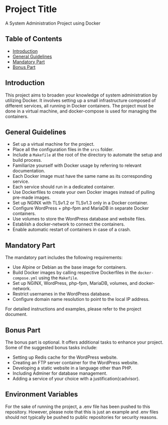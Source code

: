 # Project Title

A System Administration Project using Docker

## Table of Contents

- [Introduction](#introduction)
- [General Guidelines](#general-guidelines)
- [Mandatory Part](#mandatory-part)
- [Bonus Part](#bonus-part)

## Introduction

This project aims to broaden your knowledge of system administration by utilizing Docker. It involves setting up a small infrastructure composed of different services, all running in Docker containers. The project must be done in a virtual machine, and docker-compose is used for managing the containers.

## General Guidelines

- Set up a virtual machine for the project.
- Place all the configuration files in the `srcs` folder.
- Include a `Makefile` at the root of the directory to automate the setup and build process.
- Familiarize yourself with Docker usage by referring to relevant documentation.
- Each Docker image must have the same name as its corresponding service.
- Each service should run in a dedicated container.
- Use Dockerfiles to create your own Docker images instead of pulling pre-made images.
- Set up NGINX with TLSv1.2 or TLSv1.3 only in a Docker container.
- Configure WordPress + php-fpm and MariaDB in separate Docker containers.
- Use volumes to store the WordPress database and website files.
- Establish a docker-network to connect the containers.
- Enable automatic restart of containers in case of a crash.

## Mandatory Part

The mandatory part includes the following requirements:

- Use Alpine or Debian as the base image for containers.
- Build Docker images by calling respective Dockerfiles in the `docker-compose.yml` using the `Makefile`.
- Set up NGINX, WordPress, php-fpm, MariaDB, volumes, and docker-network.
- Restrict usernames in the WordPress database.
- Configure domain name resolution to point to the local IP address.

For detailed instructions and examples, please refer to the project document.

## Bonus Part

The bonus part is optional. It offers additional tasks to enhance your project. Some of the suggested bonus tasks include:

- Setting up Redis cache for the WordPress website.
- Creating an FTP server container for the WordPress website.
- Developing a static website in a language other than PHP.
- Including Adminer for database management.
- Adding a service of your choice with a justification(cadvisor).
  
## Environment Variables
For the sake of running the project, a .env file has been pushed to this repository. However, please note that this is just an example and .env files should not typically be pushed to public repositories for security reasons.
